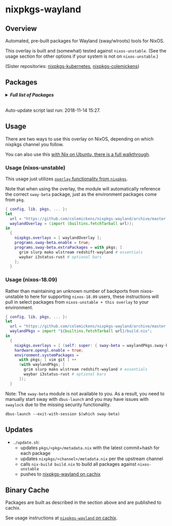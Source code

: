 # nixpkgs-wayland

## Overview

Automated, pre-built packages for Wayland (sway/wlroots) tools for NixOS.

This overlay is built and (somewhat) tested against `nixos-unstable`.
(See the usage section for other options if your system is not on `nixos-unstable`.)

(Sister repositories: [nixpkgs-kubernetes](https://github.com/colemickens/nixpkgs-kubernetes), [nixpkgs-colemickens](https://github.com/colemickens/nixpkgs-colemickens))

## Packages

<details><summary><em><b>Full list of Packages</b></em></summary>

<!--pkgs-->
| Attribute Name | Last Upstream Commit Time |
| -------------- | ------------------------- |
| nixpkgs/nixos-unstable | [2018-11-06 15:05](https://github.com/nixos/nixpkgs-channels/commits/6141939d6e0a77c84905efd560c03c3032164ef1) |
| pkgs/fmt | [2018-11-14 12:07](https://github.com/fmtlib/fmt/commits/f2ee988105b950558ce996cc7cb0ce0972e6d974) |
| pkgs/wlroots | [2018-11-13 11:47](https://github.com/swaywm/wlroots/commits/040d62de0076a349612b7c2c28c5dc5e93bb9760) |
| pkgs/sway-beta | [2018-11-13 11:59](https://github.com/swaywm/sway/commits/47cca240e26992782622a3dc360ed3afec83b47f) |
| pkgs/slurp | [2018-11-14 09:48](https://github.com/emersion/slurp/commits/15b9fe5ade241ab4fbe2702007698425a516b66f) |
| pkgs/grim | [2018-11-14 09:38](https://github.com/emersion/grim/commits/c50a34720cf3d1ab90aba20de800be34e0530e0a) |
| pkgs/mako | [2018-11-14 09:54](https://github.com/emersion/mako/commits/ce1978865935dbff1b3bf3065ff607a4178fe57b) |
| pkgs/kanshi | [2018-11-05 02:42](https://github.com/emersion/kanshi/commits/ed21acce0c52f7893c903f46b09b4a3b55e2c198) |
| pkgs/wlstream | [2018-07-15 14:10](https://github.com/atomnuker/wlstream/commits/182076a94562b128c3a97ecc53cc68905ea86838) |
| pkgs/oguri | [2018-10-28 11:30](https://github.com/vilhalmer/oguri/commits/23bbd965f4744039c1c5a8e1d9604d6b8f6ab75f) |
| pkgs/waybar | [2018-11-14 10:14](https://github.com/Alexays/waybar/commits/1665003d231f6a5b7c53d5020758b1f394ec35aa) |
| pkgs/wayfire | [2018-11-09 01:00](https://github.com/WayfireWM/wayfire/commits/7ee5a6524145584b38690bd9a75b23638db4152d) |
| pkgs/wf-config | [2018-10-22 00:05](https://github.com/WayfireWM/wf-config/commits/8f7046e6c67d4a277b0793b56ff6535f53997bc5) |
| pkgs/redshift-wayland | [2018-11-07 12:03](https://github.com/minus7/redshift/commits/420d0d534c9f03abc4d634a7d3d7629caf29b4b6) |
| pkgs/bspwc | [2018-10-19 05:58](https://github.com/Bl4ckb0ne/bspwc/commits/6a8ba7bc17146544f6e0446f473ff290e77e3256) |
| pkgs/waybox | [2018-10-06 13:44](https://github.com/wizbright/waybox/commits/24669f24f6ce41f99088483f5c55c41498a57662) |
| pkgs/wmfocus | [2018-11-01 11:17](https://github.com/svenstaro/wmfocus/commits/d6f5ff88b7fb5d2eedde3c5989ae49a656ac5adb) |
| pkgs/i3status-rust | [2018-11-12 05:55](https://github.com/greshake/i3status-rust/commits/b198b11e4b02b1a3b20fbfca103c35040435ad08) |
<!--pkgs-->

</details><br/>

Auto-update script last run: <!--update-->2018-11-14 15:27<!--update-->.

## Usage

There are two ways to use this overlay on NixOS, depending on which
nixpkgs channel you follow.

You can also use this [with Nix on Ubuntu, there is a full walkthrough](docs/sway-on-ubuntu/README.md).

### Usage (nixos-unstable)

This usage just utilizes [`overlay` functionality from `nixpkgs`]().

Note that when using the overlay, the module will automatically reference the correct
`sway-beta` package, just as the environment packages come from `pkg`.

```nix
{ config, lib, pkgs, ... }:
let
  url = "https://github.com/colemickens/nixpkgs-wayland/archive/master.tar.gz";
  waylandOverlay = (import (builtins.fetchTarball url));
in
  {
    nixpkgs.overlays = [ waylandOverlay ];
    programs.sway-beta.enable = true;
    programs.sway-beta.extraPackages = with pkgs; [
      grim slurp mako wlstream redshift-wayland # essentials
      waybar i3status-rust # optional bars
    ];
  }
```

### Usage (nixos-18.09)

Rather than maintaining an unknown number of backports from nixos-unstable to here
for supporting `nixos-18.09` users, these instructions will pull in select packages
from `nixos-unstable + this overlay` to your environment.

```nix
{ config, lib, pkgs, ... }:
let
  url = "https://github.com/colemickens/nixpkgs-wayland/archive/master.tar.gz";
  waylandPkgs = import "${builtins.fetchTarball url}/build.nix";
in
  {
    nixpkgs.overlays = [ (self: super: { sway-beta = waylandPkgs.sway-beta; }) ];
    hardware.opengl.enable = true;
    environment.systemPackages =
      with pkgs; [ vim git ] ++
      (with waylandPkgs; [
        grim slurp mako wlstream redshift-wayland # essentials
        waybar i3status-rust # optional bars
      ]);
  }
```

Note: The `sway-beta` module is not available to you. As a result, you need to manually
start sway with `dbus-launch` and you may have issues with `swaylock` due
to the missing security functionality.

```
dbus-launch --exit-with-session $(which sway-beta)
```


## Updates

* `./update.sh`:
  * updates `pkgs/<pkg>/metadata.nix` with the latest commit+hash for each package
  * updates `nixpkgs/<channel>/metadata.nix` per the upstream channel
  * calls `nix-build build.nix` to build all packages against `nixos-unstable`
  * pushes to [nixpkgs-wayland on cachix](https://nixpkgs-wayland.cachix.org)

## Binary Cache

Packages are built as described in the section above and are published to cachix.

See usage instructions at [`nixpkgs-wayland` on cachix](https://nixpkgs-wayland.cachix.org).

